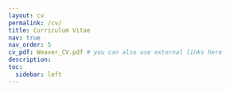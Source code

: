 ```yaml
---
layout: cv
permalink: /cv/
title: Curriculum Vitae
nav: true
nav_order: 5
cv_pdf: Weaver_CV.pdf # you can also use external links here
description: 
toc:
  sidebar: left
---
```

